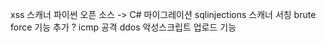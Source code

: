 xss 스캐너 파이썬 오픈 소스 -> C# 마이그레이션 
sqlinjections 스캐너 서칭
brute force 기능 추가 ?
icmp 공격 
ddos 
악성스크립트 업로드 기능 
